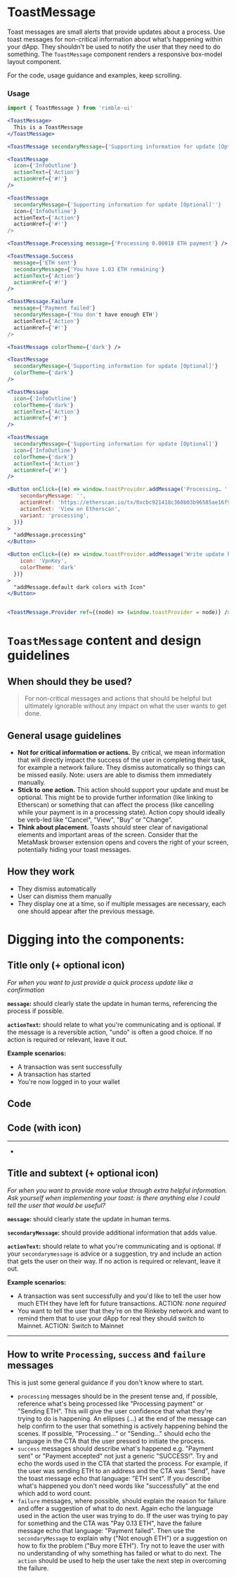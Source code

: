 # ToastMessage
Toast messages are small alerts that provide updates about a process. Use toast messages for non-critical information about what’s happening within your dApp. They shouldn't be used to notify the user that they need to do something. The `ToastMessage` component renders a responsive box-model layout component.

For the code, usage guidance and examples, keep scrolling.

<!-- STORY -->

### Usage
```jsx
import { ToastMessage } from 'rimble-ui'
```

<!-- component example here -->
```jsx
<ToastMessage>
  This is a ToastMessage
</ToastMessage>

<ToastMessage secondaryMessage={'Supporting information for update [Optional]'} />

<ToastMessage
  icon={'InfoOutline'}
  actionText={'Action'}
  actionHref={'#!'}
/>

<ToastMessage
  secondaryMessage={'Supporting information for update [Optional]''}
  icon={'InfoOutline'}
  actionText={'Action'}
  actionHref={'#!'}
/>

<ToastMessage.Processing message={'Processing 0.00018 ETH payment'} />

<ToastMessage.Success
  message={'ETH sent'}
  secondaryMessage={'You have 1.03 ETH remaining'}
  actionText={'Action'}
  actionHref={'#!'}
/>

<ToastMessage.Failure
  message={'Payment failed'}
  secondaryMessage={'You don't have enough ETH'}
  actionText={'Action'}
  actionHref={'#!'}
/>

<ToastMessage colorTheme={'dark'} />

<ToastMessage
  secondaryMessage={'Supporting information for update [Optional]'}
  colorTheme={'dark'}
/>

<ToastMessage
  icon={'InfoOutline'}
  colorTheme={'dark'}
  actionText={'Action'}
  actionHref={'#!'}
/>

<ToastMessage
  secondaryMessage={'Supporting information for update [Optional]'}
  icon={'InfoOutline'}
  colorTheme={'dark'}
  actionText={'Action'}
  actionHref={'#!'}
/>

<Button onClick={(e) => window.toastProvider.addMessage('Processing… ', {
    secondaryMessage: '',
    actionHref: 'https://etherscan.io/tx/0xcbc921418c360b03b96585ae16f906cbd48c8d6c2cc7b82c6db430390a9fcfed',
    actionText: 'View on Etherscan',
    variant: 'processing',
  })}
>
  "addMessage.processing"
</Button>

<Button onClick={(e) => window.toastProvider.addMessage('Write update here [Required]', {
    icon: 'VpnKey',
    colorTheme: 'dark'
  })}
>
  "addMessage.default dark colors with Icon"
</Button>


<ToastMessage.Provider ref={(node) => (window.toastProvider = node)} />
```

# `ToastMessage` content and design guidelines

## **When should they be used?**

> For non-critical messages and actions that should be helpful but ultimately ignorable without any impact on what the user wants to get done.

## General usage guidelines

- **Not for critical information or actions.** By critical, we mean information that will directly impact the success of the user in completing their task, for example a network failure. They dismiss automatically so things can be missed easily. Note: users are able to dismiss them immediately manually.
- **Stick to one action.** This action should support your update and must be optional. This might be to provide further information (like linking to Etherscan) or something that can affect the process (like cancelling while your payment is in a processing state). Action copy should ideally be verb-led like "Cancel", "View", "Buy" or "Change".
- **Think about placement.** Toasts should steer clear of navigational elements and important areas of the screen. Consider that the MetaMask browser extension opens and covers the right of your screen, potentially hiding your toast messages.

## How they work

- They dismiss automatically
- User can dismiss them manually
- They display one at a time, so if multiple messages are necessary, each one should appear after the previous message.

# Digging into the components:

## Title only (+ optional icon)

*For when you want to just provide a quick process update like a confirmation*

**`message`:** should clearly state the update in human terms, referencing the process if possible.

**`actionText`:** should relate to what you're communicating and is optional. If the message is a reversible action, "undo" is often a good choice. If no action is required or relevant, leave it out.

**Example scenarios:**

- A transaction was sent successfully
- A transaction has started
- You're now logged in to your wallet

## Code



## Code (with icon)



---

-

## Title and subtext (+ optional icon)

*For when you want to provide more value through extra helpful information. Ask yourself when implementing your toast: is there anything else I could tell the user that would be useful?*

**`message`:** should clearly state the update in human terms.

**`secondaryMessage`:** should provide additional information that adds value.

**`actionText`:** should relate to what you're communicating and is optional. If your `secondarymessage` is advice or a suggestion, try and include an action that gets the user on their way. If no action is required or relevant, leave it out.

**Example scenarios:**

- A transaction was sent successfully and you'd like to tell the user how much ETH they have left for future transactions. ACTION: *none required*
- You want to tell the user that they're on the Rinkeby network and want to remind them that to use your dApp for real they should switch to Mainnet. ACTION: Switch to Mainnet

---

## How to write `Processing`, `success` and `failure` messages

This is just some general guidance if you don't know where to start.

- `processing` messages should be in the present tense and, if possible, reference what's being processed like "Processing payment" or "Sending ETH". This will give the user confidence that what they're trying to do is happening. An ellipses (...) at the end of the message can help confirm to the user that something is actively happening behind the scenes. If possible, "Processing..." or "Sending..." should echo the language in the CTA that the user pressed to initiate the process.  
- `success` messages should describe what's happened e.g. "Payment sent" or "Payment accepted" not just a generic "SUCCESS!". Try and echo the words used in the CTA that started the process. For example, if the user was sending ETH to an address and the CTA was "Send", have the toast message echo that language: "ETH sent". If you describe what's happened you don't need words like "successfully" at the end which add to word count.
- `failure` messages, where possible, should explain the reason for failure and offer a suggestion of what to do next. Again echo the language used in the action the user was trying to do. If the user was trying to pay for something and the CTA was "Pay 0.13 ETH", have the failure message echo that language: "Payment failed". Then use the `secondaryMessage` to explain why ("Not enough ETH") or a suggestion on how to fix the problem ("Buy more ETH"). Try not to leave the user with no understanding of why something has failed or what to do next. The `action` should be used to help the user take the next step in overcoming the failure.
